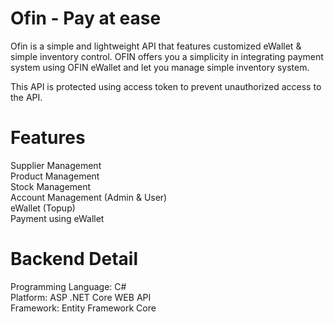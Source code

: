# Ofin - Pay at ease
Ofin is a simple and lightweight API that features customized eWallet &amp; simple inventory control.
OFIN offers you a simplicity in integrating payment system using OFIN eWallet and let you manage simple inventory system. 

This API is protected using access token to prevent unauthorized access to the API.

# Features
Supplier Management  
Product Management  
Stock Management  
Account Management (Admin & User)  
eWallet (Topup)  
Payment using eWallet  

# Backend Detail
Programming Language: C#  
Platform: ASP .NET Core WEB API  
Framework: Entity Framework Core  

